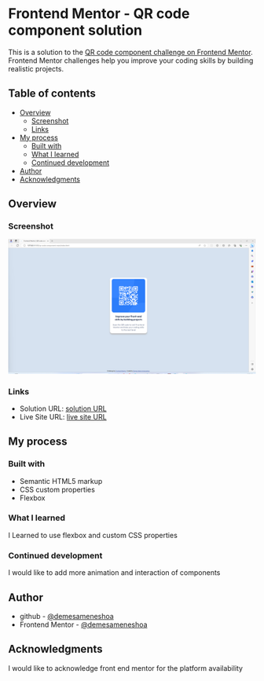 # Frontend Mentor - QR code component solution

This is a solution to the [QR code component challenge on Frontend Mentor](https://www.frontendmentor.io/challenges/qr-code-component-iux_sIO_H). Frontend Mentor challenges help you improve your coding skills by building realistic projects.

## Table of contents

- [Overview](#overview)
  - [Screenshot](#screenshot)
  - [Links](#links)
- [My process](#my-process)
  - [Built with](#built-with)
  - [What I learned](#what-i-learned)
  - [Continued development](#continued-development)
- [Author](#author)
- [Acknowledgments](#acknowledgments)

## Overview

### Screenshot

![Screen Shot](./screenshot.png)

### Links

- Solution URL: [solution URL ](https://demesameneshoa.github.io/front-end-mentor-project1/)
- Live Site URL: [live site URL ](https://github.com/demesameneshoa/front-end-mentor-project1)

## My process

### Built with

- Semantic HTML5 markup
- CSS custom properties
- Flexbox

### What I learned

I Learned to use flexbox and custom CSS properties

### Continued development

I would like to add more animation and interaction of components

## Author

- github - [@demesameneshoa](https://github.com/demesameneshoa)
- Frontend Mentor - [@demesameneshoa](https://www.frontendmentor.io/profile/demesameneshoa)

## Acknowledgments

I would like to acknowledge front end mentor for the platform availability
